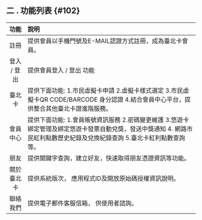 ## **二 . 功能列表** {#102}

| 功能 | 說明 |
| :---: | :--- |
| 註冊                                                                      | 提供會員以手機門號及E-MAIL認證方式註冊，成為臺北卡會員。 |
| 登入 / 登出                                              | 提供會員登入 /  登出 功能 |
| 臺北卡                                        | 提供下面功能: 1.市民虛擬卡申請 2.虛擬卡樣式選定 3.市民虛擬卡QR CODE/BARCODE 身分認證 4.結合會員中心平台，提供整合其他臺北卡證進階服務。 |
| 會員中心 | 提供下面功能: 1.會員帳號資訊服務 2.密碼變更維護 3.悠遊卡綁定管理及綁定悠遊卡發票自動兌獎，發送中獎通知 4. 網路市民紅利點數歷史紀錄及兌換紀錄查詢 5.臺北卡紅利點數查詢 等。 |
| 朋友 | 提供關鍵字查詢，建立好友，快速取得朋友憑證資訊等功能。 |
| 關於臺北卡 | 提供系統版次， 應用程式ID及開放原始碼授權資訊說明。 |
| 聯絡我們 | 提供電子郵件客服信箱， 供使用者諮詢。 |



